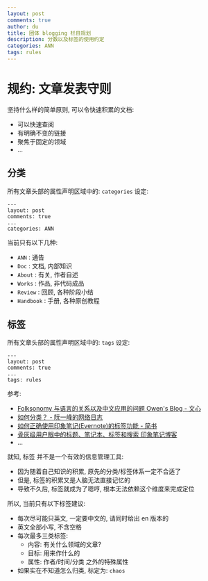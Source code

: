 ```yaml
---
layout: post
comments: true
author: du
title: 团体 blogging 栏目规划
description: 分数以及标签的使用约定
categories: ANN
tags: rules
---
```


# 规约: 文章发表守则

坚持什么样的简单原则, 可以令快速积累的文档:

- 可以快速查阅
- 有明确不变的链接
- 聚焦于固定的领域
- ...

<!--more-->


## 分类

所有文章头部的属性声明区域中的: `categories` 设定:

    ---
    layout: post
    comments: true
    ...
    categories: ANN


当前只有以下几种:

- `ANN` : 通告
- `Doc` : 文档, 内部知识
- `About` : 有关, 作者自述
- `Works` : 作品, 非代码成品
- `Review` : 回顾, 各种阶段小结 
- `Handbook` : 手册, 各种原创教程


## 标签

所有文章头部的属性声明区域中的: `tags` 设定:

    ---
    layout: post
    comments: true
    ...
    tags: rules


参考: 

- [Folksonomy 与语言的关系以及中文应用的问题 Owen's Blog - 文心](http://skmzq.qiniucdn.com/data/20050205100937/index.html)
- [如何分类？ - 阮一峰的网络日志](http://skmzq.qiniucdn.com/data/20080316011918/index.html)
- [如何正确使用印象笔记(Evernote)的标签功能 - 简书](http://www.jianshu.com/p/6314ada58cbc)
- [骨灰级用户眼中的标题、笔记本、标签和搜索  印象笔记博客](http://blog.yinxiang.com/blog/2014/01/22/tips-about-tags-notebooks-subjects-and-search-from-heavy-user-qizeyong/)
- ...

就知, 标签 并不是一个有效的信息管理工具:

- 因为随着自己知识的积累, 原先的分类/标签体系一定不合适了
- 但是, 标签的积累又是人脑无法直接记忆的
- 导致不久后, 标签就成为了嗯哼, 根本无法依赖这个维度来完成定位

所以, 当前只有以下标签建议:

- 每次尽可能只英文, 一定要中文的, 请同时给出 en 版本的
- 英文全部小写, 不含空格
- 每次最多三类标签:
    + 内容: 有关什么领域的文章?
    + 目标: 用来作什么的
    + 属性: 作者/时间/分类 之外的特殊属性
- 如果实在不知道怎么归类, 标定为: `chaos`


